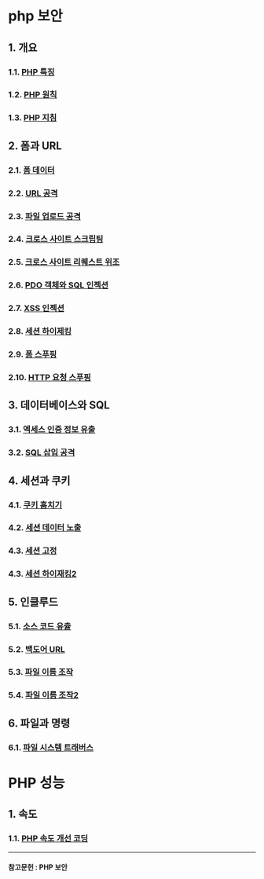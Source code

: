 # php 보안
## 1. 개요
### 1.1. [PHP 특징](./phpSecurity/php특징.md)
### 1.2. [PHP 원칙](./phpSecurity/php원칙.md)
### 1.3. [PHP 지침](./phpSecurity/php지침.md)
## 2. 폼과 URL 
### 2.1. [폼 데이터](./phpSecurity/폼과_데이터.md)
### 2.2. [URL 공격](./phpSecurity/URL공격.md)
### 2.3. [파일 업로드 공격](./phpSecurity/파일_업로드_공격.md)
### 2.4. [크로스 사이트 스크립팅](./phpSecurity/크로스_사이트_스크립팅.md)
### 2.5. [크로스 사이트 리퀘스트 위조](./phpSecurity/크로스_사이트_리퀘스트_위조.md)
### 2.6. [PDO 객체와 SQL 인젝션](./phpSecurity/PDO_SQL인젝션.md)
### 2.7. [XSS 인젝션](./phpSecurity/XSS유형및방어.md)
### 2.8. [세션 하이제킹](./phpSecurity/세션하이재킹.md)
### 2.9. [폼 스푸핑](./phpSecurity/폼_제출_스푸핑.md)
### 2.10. [HTTP 요청 스푸핑](./phpSecurity/HTTP_요청_스푸핑.md)
## 3. 데이터베이스와 SQL
### 3.1. [엑세스 인증 정보 유출](./phpSecurity/엑세스_인증_정보_유출.md)
### 3.2. [SQL 삽입 공격](./phpSecurity/SQL_삽입_공격.md)
## 4. 세션과 쿠키
### 4.1. [쿠키 훔치기](./phpSecurity/쿠키_훔치기.md)
### 4.2. [세션 데이터 노출](./phpSecurity/세션_데이터_노출.md)
### 4.3. [세션 고정](./phpSecurity/세션_고정.md)
### 4.3. [세션 하이재킹2](./phpSecurity/세션_하이재킹.md)
## 5. 인클루드
### 5.1. [소스 코드 유츌](./phpSecurity/소스_코드_유출.md)
### 5.2. [백도어 URL](./phpSecurity/백도어_URL.md)
### 5.3. [파일 이름 조작](./phpSecurity/파일_이름_조작.md)
### 5.4. [파일 이름 조작2](./phpSecurity/파일_이름_조작2.md)
## 6. 파일과 명령
### 6.1. [파일 시스템 트래버스](./phpSecurity/파일_시스템_트래버스.md)
# PHP 성능
## 1. 속도
### 1.1. [PHP 속도 개선 코딩](./phpPerformance/속도_개선_코딩.md)
-------------
#### 참고문헌 : PHP 보안
